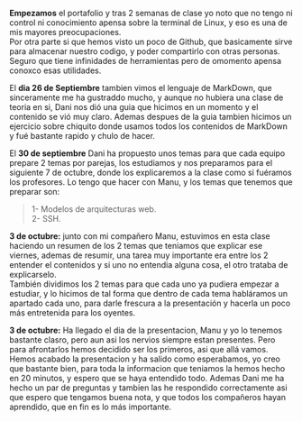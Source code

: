**Empezamos** el portafolio y tras 2 semanas de clase yo noto que no tengo ni control ni conocimiento apensa sobre la terminal de Linux, y eso es una de mis mayores preocupaciones.  
Por otra parte si que hemos visto un poco de Github, que basicamente sirve para almacenar nuestro codigo, y poder compartirlo con otras personas. Seguro que tiene infinidades de herramientas pero de omomento apensa conoxco esas utilidades.  

El **dia 26 de Septiembre** tambien vimos el lenguaje de MarkDown, que sinceramente me ha gustraddo mucho, y aunque no hubiera una clase de teoria en si, Dani nos dió una guia que hicimos en un momento y el contenido se vió muy claro. Ademas despues de la guia tambien hicimos un ejercicio sobre chiquito donde usamos todos los contenidos de MarkDown y fué bastante rapido y chulo de hacer.

El **30 de septiembre** Dani ha propuesto unos temas para que cada equipo prepare 2 temas por parejas, los estudiamos y nos preparamos para el siguiente 7 de octubre, donde los explicaremos a la clase como si fuéramos los profesores.
Lo tengo que hacer con Manu, y los temas que tenemos que preparar son:
> 1- Modelos de arquitecturas web.  
  2- SSH.

**3 de octubre:** junto con mi compañero Manu, estuvimos en esta clase haciendo un resumen de los 2 temas que teniamos que explicar ese viernes, ademas de resumir, una tarea muy importante era entre los 2 entender el contenidos y si uno no entendia alguna cosa, el otro trataba de explicarselo.  
También dividimos los 2 temas para que cada uno ya pudiera empezar a estudiar, y lo hicimos de tal forma que dentro de cada tema habláramos un apartado cada uno, para darle frescura a la presentación y hacerla un poco más entretenida para los oyentes.

**3 de octubre:** Ha llegado el dia de la presentacion, Manu y yo lo tenemos bastante clasro, pero aun asi los nervios siempre estan presentes. Pero para afrontarlos hemos decidido ser los primeros, asi que allá vamos.  
Hemos acabado la presentacion y ha salido como esperabamos, yo creo que bastante bien, para toda la informacion que teniamos la hemos hecho en 20 minutos, y espero que se haya entendido todo. Ademas Dani me ha hecho un par de preguntas y tambien las he respondido correctamente asi que espero que tengamos buena nota, y que todos los compañeros hayan aprendido, que en fin es lo más importante.
